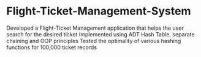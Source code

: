 # Flight-Ticket-Management-System
			       
Developed a Flight-Ticket Management application that helps the user search for the desired ticket
Implemented using ADT Hash Table, separate chaining and OOP principles
Tested the optimality of various hashing functions for 100,000 ticket records
